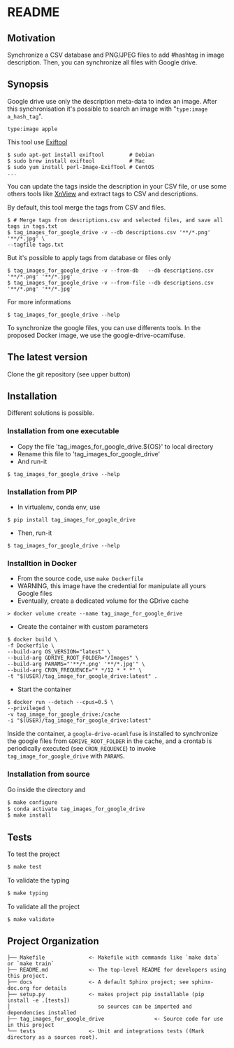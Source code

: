 # README

## Motivation
Synchronize a CSV database and PNG/JPEG files to add #hashtag in image description.
Then, you can synchronize all files with Google drive.

## Synopsis
Google drive use only the description meta-data to index an image.
After this synchronisation it's possible to search an image with
"`type:image a_hash_tag`".
```
type:image apple
```

This tool use [Exiftool](https://github.com/exiftool/exiftool)
```shell
$ sudo apt-get install exiftool        # Debian
$ sudo brew install exiftool           # Mac
$ sudo yum install perl-Image-ExifTool # CentOS
...
```

You can update the tags inside the description in your CSV file,
or use some others tools like [XnView](https://www.xnview.com/fr/)
and extract tags to CSV and descriptions.

By default, this tool merge the tags from CSV and files.

```shell
$ # Merge tags from descriptions.csv and selected files, and save all tags in tags.txt
$ tag_images_for_google_drive -v --db descriptions.csv '**/*.png' '**/*.jpg' \
--tagfile tags.txt
```

But it's possible to apply tags from database or files only
```shell
$ tag_images_for_google_drive -v --from-db   --db descriptions.csv '**/*.png' '**/*.jpg'
$ tag_images_for_google_drive -v --from-file --db descriptions.csv '**/*.png' '**/*.jpg'
```

For more informations
```shell
$ tag_images_for_google_drive --help
```

To synchronize the google files, you can use differents tools.
In the proposed Docker image, we use the google-drive-ocamlfuse.

## The latest version
Clone the git repository (see upper button)

## Installation
Different solutions is possible.

### Installation from one executable
- Copy the file 'tag_images_for_google_drive.${OS}' to local directory
- Rename this file to 'tag_images_for_google_drive'
- And run-it
```shell
$ tag_images_for_google_drive --help
```

### Installation from PIP
- In virtualenv, conda env, use
```shell
$ pip install tag_images_for_google_drive
```

- Then, run-it

```shell
$ tag_images_for_google_drive --help
```

### Installtion in Docker
- From the source code, use `make Dockerfile`
- WARNING, this image have the credential for manipulate all yours Google files
- Eventually, create a dedicated volume for the GDrive cache

```shell
> docker volume create --name tag_image_for_google_drive
```

- Create the container with custom parameters

```shell
$ docker build \
-f Dockerfile \
--build-arg OS_VERSION="latest" \
--build-arg GDRIVE_ROOT_FOLDER="/Images" \
--build-arg PARAMS="'**/*.png' '**/*.jpg'" \
--build-arg CRON_FREQUENCE="* */12 * * *" \
-t "$(USER)/tag_image_for_google_drive:latest" .
```

- Start the container

```shell
$ docker run --detach --cpus=0.5 \
--privileged \
-v tag_image_for_google_drive:/cache
-i "$(USER)/tag_image_for_google_drive:latest"
```

Inside the container, a `google-drive-ocamlfuse` is installed to synchronize the google files
from `GDRIVE_ROOT_FOLDER` in the cache, and a crontab is periodically executed (see `CRON_REQUENCE`)
to invoke `tag_image_for_google_drive` with `PARAMS`.

### Installation from source
Go inside the directory and

```bash
$ make configure
$ conda activate tag_images_for_google_drive
$ make install
```

## Tests
To test the project

```bash
$ make test
```

To validate the typing

```bash
$ make typing
```

To validate all the project

```bash
$ make validate
```

## Project Organization
    ├── Makefile              <- Makefile with commands like `make data` or `make train`
    ├── README.md             <- The top-level README for developers using this project.
    ├── docs                  <- A default Sphinx project; see sphinx-doc.org for details
    ├── setup.py              <- makes project pip installable (pip install -e .[tests])
    │                            so sources can be imported and dependencies installed
    ├── tag_images_for_google_drive                <- Source code for use in this project
    └── tests                 <- Unit and integrations tests ((Mark directory as a sources root).


